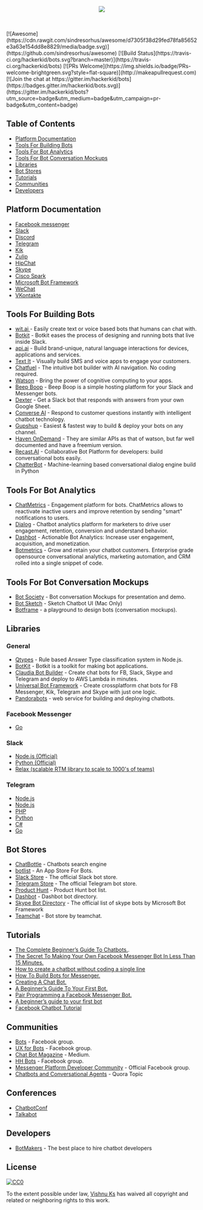 <p align="center">
  <img src="bots3d.png" />
</p>
<br>
<br>
[![Awesome](https://cdn.rawgit.com/sindresorhus/awesome/d7305f38d29fed78fa85652e3a63e154dd8e8829/media/badge.svg)](https://github.com/sindresorhus/awesome) [![Build Status](https://travis-ci.org/hackerkid/bots.svg?branch=master)](https://travis-ci.org/hackerkid/bots) [![PRs Welcome](https://img.shields.io/badge/PRs-welcome-brightgreen.svg?style=flat-square)](http://makeapullrequest.com) [![Join the chat at https://gitter.im/hackerkid/bots](https://badges.gitter.im/hackerkid/bots.svg)](https://gitter.im/hackerkid/bots?utm_source=badge&utm_medium=badge&utm_campaign=pr-badge&utm_content=badge)

Table of Contents
-----------------

- [Platform Documentation](#platform-documentation)
- [Tools For Building Bots](#tools-for-building-bots)
- [Tools For Bot Analytics](#tools-for-bot-analytics)
- [Tools For Bot Conversation Mockups](#tools-for-bot-conversation-mockups)
- [Libraries](#libraries)
- [Bot Stores](#bot-stores)
- [Tutorials](#tutorials)
- [Communities](#communities)
- [Developers](#developers)

## Platform Documentation
* [Facebook messenger](https://developers.facebook.com/products/messenger/)
* [Slack](https://api.slack.com/bot-users)
* [Discord](https://blog.discordapp.com/the-robot-revolution-has-unofficially-begun/)
* [Telegram](https://core.telegram.org/bots/api)
* [Kik](https://dev.kik.com/#/home)
* [Zulip](https://zulip.com/integrations/)
* [HipChat](https://developer.atlassian.com/hipchat/getting-started)
* [Skype](https://developer.microsoft.com/en-us/skype/bots)
* [Cisco Spark](https://developer.ciscospark.com/getting-started.html)
* [Microsoft Bot Framework](https://dev.botframework.com/)
* [WeChat](https://admin.wechat.com/)
* [VKontakte](https://new.vk.com/dev/bizmessages)

## Tools For Building Bots
* [wit.ai ](https://wit.ai/) - Easily create text or voice based bots that humans can chat with.
* [Botkit](https://howdy.ai/botkit/) - Botkit eases the process of designing and running bots that live inside Slack.
* [api.ai](https://api.ai/) - Build brand-unique, natural language interactions for devices, applications and services.
* [Text It](https://textit.in/) - Visually build SMS and voice apps to engage your customers.
* [Chatfuel](https://chatfuel.com/) - The intuitive bot builder with AI navigation. No coding required.
* [Watson](http://www.ibm.com/cloud-computing/bluemix/watson/) - Bring the power of cognitive computing to your apps.
* [Beep Boop](https://beepboophq.com/) - Beep Boop is a simple hosting platform for your Slack and Messenger bots.
* [Dexter](https://rundexter.com/app/spreadsheet-bot) - Get a Slack bot that responds with answers from your own Google Sheet.
* [Converse AI](http://www.converse.ai/) - Respond to customer questions instantly with intelligent chatbot technology.
* [Gupshup](https://www.gupshup.io/developer/home) - Easiest & fastest way to build & deploy your bots on any channel.
* [Haven OnDemand](https://dev.havenondemand.com/apis) - They are similar APIs as that of watson, but far well documented   and have a freemium version.
* [Recast.AI](https://recast.ai) - Collaborative Bot Platform for developers: build conversational bots easily.
* [ChatterBot](https://github.com/gunthercox/ChatterBot) - Machine-learning based conversational dialog engine build in Python

## Tools For Bot Analytics
* [ChatMetrics](https://chatmetrics.io/) - Engagement platform for bots. ChatMetrics allows to reactivate inactive users and improve retention by sending "smart" notifications to users.
* [Dialog](https://dialoganalytics.com/) - Chatbot analytics platform for marketers to drive user engagement, retention, conversion and understand behavior.
* [Dashbot](https://www.dashbot.io/) - Actionable Bot Analytics: Increase user engagement, acquisition, and monetization.
* [Botmetrics](https://www.getbotmetrics.com/) - Grow and retain your chatbot customers. Enterprise grade opensource conversational analytics, marketing automation, and CRM rolled into a single snippet of code.

## Tools For Bot Conversation Mockups
* [Bot Society](https://www.botsociety.io) - Bot conversation Mockups for presentation and demo.
* [Bot Sketch](https://dribbble.com/shots/2674603-Facebook-Messenger-UI-Kit-for-Chatbots-Sketch) - Sketch Chatbot UI (Mac Only)
* [Botframe](https://botframe.com) - a playground to design bots (conversation mockups).

## Libraries

### General
* [Qtypes](https://github.com/superscriptjs/qtypes) - Rule based Answer Type classification system in Node.js.
* [BotKit](https://github.com/howdyai/botkit) - Botkit is a toolkit for making bot applications.
* [Claudia Bot Builder](https://github.com/claudiajs/claudia-bot-builder) - Create chat bots for FB, Slack, Skype and Telegram and deploy to AWS Lambda in minutes.
* [Universal Bot Framework](https://bitbucket.org/phips28/universal-bot-framework/overview) - Create crossplatform chat bots for FB Messenger, Kik, Telegram and Skype with just one logic.
* [Pandorabots](http://www.pandorabots.com/) - web service for building and deploying chatbots.

### Facebook Messenger
* [Go](https://github.com/paked/messenger)

### Slack
* [Node.js (Official)](https://github.com/slackhq/node-slack-sdk)
* [Python (Official)](https://github.com/slackhq/python-slackclient)
* [Relax (scalable RTM library to scale to 1000's of teams)](https://github.com/zerobotlabs/relax)

### Telegram
* [Node.js](https://github.com/yagop/node-telegram-bot-api)
* [Node.js](https://github.com/telegraf/telegraf)
* [PHP](https://github.com/irazasyed/telegram-bot-sdk)
* [Python](https://github.com/python-telegram-bot/python-telegram-bot)
* [C#](https://github.com/MrRoundRobin/telegram.bot)
* [Go](https://github.com/tucnak/telebot)

## Bot Stores
* [ChatBottle](https://chatbottle.co/) - Chatbots search engine
* [botlist](https://botlist.co/) - An App Store For Bots.
* [Slack Store](https://decentralizedweb.slack.com/apps) - The official Slack bot store.
* [Telegram Store](https://storebot.me/) - The official Telegram bot store.
* [Product Hunt](https://www.producthunt.com/topics/bots) - Product Hunt bot list.
* [Dashbot](http://www.dashbot.io/bots) - Dashbot bot directory.
* [Skype Bot Directory](https://bots.botframework.com/) - The official list of skype bots by Microsoft Bot Framework
* [Teamchat](http://www.teamchat.com/en/bot-store/) - Bot store by teamchat.

## Tutorials
* [The Complete Beginner’s Guide To Chatbots.](https://chatbotsmagazine.com/the-complete-beginner-s-guide-to-chatbots-8280b7b906ca).
* [The Secret To Making Your Own Facebook Messenger Bot In Less Than 15 Minutes.](https://chatbotsmagazine.com/have-15-minutes-create-your-own-facebook-messenger-bot-481a7db54892)
* [How to create a chatbot without coding a single line](https://chatbotsmagazine.com/how-to-create-a-chatbot-without-coding-a-single-line-e716840c7245#.kimh0igkz)
* [How To Build Bots for Messenger.](https://developers.facebook.com/blog/post/2016/04/12/bots-for-messenger/)
* [Creating A Chat Bot.](https://medium.freecodecamp.com/creating-a-chat-bot-42861e6a2acd#.32hmkqfq7)
* [A Beginner’s Guide To Your First Bot.](https://slackhq.com/a-beginner-s-guide-to-your-first-bot-97e5b0b7843d#.rreq2dp6r)
* [Pair Programming a Facebook Messenger Bot.](https://www.youtube.com/watch?v=zFO1cRr5-qY)
* [A beginner’s guide to your first bot](https://slackhq.com/a-beginner-s-guide-to-your-first-bot-97e5b0b7843d#.b1rilkua8) 
* [Facebook Chatbot Tutorial](https://github.com/AdrianKrebs/facebook-chatbot-tutorial)

## Communities
* [Bots](https://www.facebook.com/groups/chatbot/) - Facebook group.
* [UX for Bots](https://www.facebook.com/groups/uxforbots/) - Facebook group.
* [Chat Bot Magazine](https://chatbotsmagazine.com/) - Medium.
* [HH Bots](https://www.facebook.com/groups/hhbots/) - Facebook group.
* [Messenger Platform Developer Community](https://www.facebook.com/groups/242384196138564/) - Official Facebook group.
* [Chatbots and Conversational Agents](https://www.quora.com/topic/Chatbots-and-Conversational-Agents) - Quora Topic

## Conferences
* [ChatbotConf](https://chatbotconf.com/)
* [Talkabot](https://talkabot.ai/)

## Developers
* [BotMakers](https://botmakers.net/) - The best place to hire chatbot developers

## License

[![CC0](http://i.creativecommons.org/p/zero/1.0/88x31.png)](http://creativecommons.org/publicdomain/zero/1.0/)

To the extent possible under law, [Vishnu Ks](http://www.vishnuks.com) has waived all copyright and related or neighboring rights to this work.
